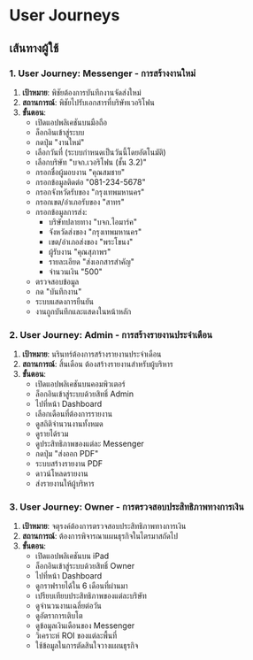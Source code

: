 # User Journeys

## เส้นทางผู้ใช้

### 1. User Journey: Messenger - การสร้างงานใหม่
1. **เป้าหมาย**: พิชัยต้องการบันทึกงานจัดส่งใหม่
2. **สถานการณ์**: พิชัยไปรับเอกสารที่บริษัทเวอริโฟน
3. **ขั้นตอน**:
   - เปิดแอปพลิเคชันบนมือถือ
   - ล็อกอินเข้าสู่ระบบ
   - กดปุ่ม "งานใหม่"
   - เลือกวันที่ (ระบบกำหนดเป็นวันนี้โดยอัตโนมัติ)
   - เลือกบริษัท "บจก.เวอริโฟน (ชั้น 3.2)"
   - กรอกชื่อผู้มอบงาน "คุณสมชาย"
   - กรอกข้อมูลติดต่อ "081-234-5678"
   - กรอกจังหวัดรับของ "กรุงเทพมหานคร"
   - กรอกเขต/อำเภอรับของ "สาทร"
   - กรอกข้อมูลการส่ง:
     - บริษัทปลายทาง "บจก.ไอมาร์ค"
     - จังหวัดส่งของ "กรุงเทพมหานคร"
     - เขต/อำเภอส่งของ "พระโขนง"
     - ผู้รับงาน "คุณสุภาพร"
     - รายละเอียด "ส่งเอกสารสำคัญ"
     - จำนวนเงิน "500"
   - ตรวจสอบข้อมูล
   - กด "บันทึกงาน"
   - ระบบแสดงการยืนยัน
   - งานถูกบันทึกและแสดงในหน้าหลัก

### 2. User Journey: Admin - การสร้างรายงานประจำเดือน
1. **เป้าหมาย**: นรินทร์ต้องการสร้างรายงานประจำเดือน
2. **สถานการณ์**: สิ้นเดือน ต้องสร้างรายงานสำหรับผู้บริหาร
3. **ขั้นตอน**:
   - เปิดแอปพลิเคชันบนคอมพิวเตอร์
   - ล็อกอินเข้าสู่ระบบด้วยสิทธิ์ Admin
   - ไปที่หน้า Dashboard
   - เลือกเดือนที่ต้องการรายงาน
   - ดูสถิติจำนวนงานทั้งหมด
   - ดูรายได้รวม
   - ดูประสิทธิภาพของแต่ละ Messenger
   - กดปุ่ม "ส่งออก PDF"
   - ระบบสร้างรายงาน PDF
   - ดาวน์โหลดรายงาน
   - ส่งรายงานให้ผู้บริหาร

### 3. User Journey: Owner - การตรวจสอบประสิทธิภาพทางการเงิน
1. **เป้าหมาย**: จตุรงค์ต้องการตรวจสอบประสิทธิภาพทางการเงิน
2. **สถานการณ์**: ต้องการพิจารณาแผนธุรกิจในไตรมาสถัดไป
3. **ขั้นตอน**:
   - เปิดแอปพลิเคชันบน iPad
   - ล็อกอินเข้าสู่ระบบด้วยสิทธิ์ Owner
   - ไปที่หน้า Dashboard
   - ดูกราฟรายได้ใน 6 เดือนที่ผ่านมา
   - เปรียบเทียบประสิทธิภาพของแต่ละบริษัท
   - ดูจำนวนงานเฉลี่ยต่อวัน
   - ดูอัตราการเติบโต
   - ดูข้อมูลเงินเดือนของ Messenger
   - วิเคราะห์ ROI ของแต่ละพื้นที่
   - ใช้ข้อมูลในการตัดสินใจวางแผนธุรกิจ